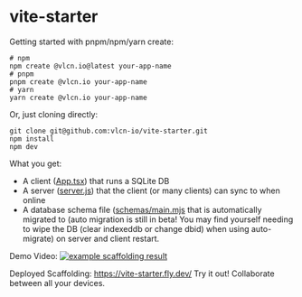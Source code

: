 # vite-starter

Getting started with pnpm/npm/yarn create:

```
# npm
npm create @vlcn.io@latest your-app-name
# pnpm
pnpm create @vlcn.io your-app-name
# yarn
yarn create @vlcn.io your-app-name
```

Or, just cloning directly:

```
git clone git@github.com:vlcn-io/vite-starter.git
npm install
npm dev
```

What you get:
- A client ([App.tsx](https://github.com/vlcn-io/vite-starter/blob/main/src/App.tsx)) that runs a SQLite DB
- A server ([server.js](https://github.com/vlcn-io/vite-starter/blob/main/server.js)) that the client (or many clients) can sync to when online
- A database schema file ([schemas/main.mjs](https://github.com/vlcn-io/vite-starter/blob/main/src/schemas/main.mjs) that is automatically migrated to (auto migration is still in beta! You may find yourself needing to wipe the DB (clear indexeddb or change dbid) when using auto-migrate) on server and client restart.


Demo Video: [![example scaffolding result](https://img.youtube.com/vi/QJBQLYmXReI/0.jpg)](https://www.youtube.com/watch?v=QJBQLYmXReI)

Deployed Scaffolding: https://vite-starter.fly.dev/ Try it out! Collaborate between all your devices.
